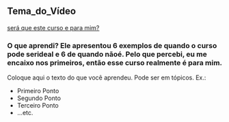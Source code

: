 ## Tema_do_Vídeo 

[será que este curso e para mim?]( https://youtu.be/57wyfS560Uk?feature=shared)

### O que aprendi? Ele apresentou 6 exemplos de quando o curso pode serideal e 6 de quando nãoé. Pelo que percebi, eu me encaixo nos primeiros, então esse curso realmente é para mim.

Coloque aqui o texto do que você aprendeu. Pode ser em tópicos. Ex.: 

 - Primeiro Ponto
 - Segundo Ponto
 - Terceiro Ponto
 - ...etc. 